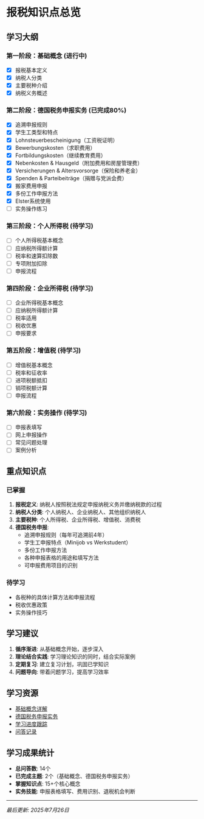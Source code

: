# 报税知识点总览

## 学习大纲

### 第一阶段：基础概念 (进行中)
- [x] 报税基本定义
- [x] 纳税人分类
- [x] 主要税种介绍
- [x] 纳税义务概述

### 第二阶段：德国税务申报实务 (已完成80%)
- [x] 追溯申报规则
- [x] 学生工类型和特点
- [x] Lohnsteuerbescheinigung（工资税证明）
- [x] Bewerbungskosten（求职费用）
- [x] Fortbildungskosten（继续教育费用）
- [x] Nebenkosten & Hausgeld（附加费用和房屋管理费）
- [x] Versicherungen & Altersvorsorge（保险和养老金）
- [x] Spenden & Parteibeiträge（捐赠与党派会费）
- [x] 搬家费用申报
- [x] 多份工作申报方法
- [x] Elster系统使用
- [ ] 实务操作练习

### 第三阶段：个人所得税 (待学习)
- [ ] 个人所得税基本概念
- [ ] 应纳税所得额计算
- [ ] 税率和速算扣除数
- [ ] 专项附加扣除
- [ ] 申报流程

### 第四阶段：企业所得税 (待学习)
- [ ] 企业所得税基本概念
- [ ] 应纳税所得额计算
- [ ] 税率适用
- [ ] 税收优惠
- [ ] 申报要求

### 第五阶段：增值税 (待学习)
- [ ] 增值税基本概念
- [ ] 税率和征收率
- [ ] 进项税额抵扣
- [ ] 销项税额计算
- [ ] 申报流程

### 第六阶段：实务操作 (待学习)
- [ ] 申报表填写
- [ ] 网上申报操作
- [ ] 常见问题处理
- [ ] 案例分析

## 重点知识点

### 已掌握
1. **报税定义**: 纳税人按照税法规定申报纳税义务并缴纳税款的过程
2. **纳税人分类**: 个人纳税人、企业纳税人、其他组织纳税人
3. **主要税种**: 个人所得税、企业所得税、增值税、消费税
4. **德国税务申报**: 
   - 追溯申报规则（每年可追溯前4年）
   - 学生工申报特点（Minijob vs Werkstudent）
   - 多份工作申报方法
   - 各种申报表格的用途和填写方法
   - 可申报费用项目的识别

### 待学习
- 各税种的具体计算方法和申报流程
- 税收优惠政策
- 实务操作技巧

## 学习建议
1. **循序渐进**: 从基础概念开始，逐步深入
2. **理论结合实践**: 学习理论知识的同时，结合实际案例
3. **定期复习**: 建立复习计划，巩固已学知识
4. **问题导向**: 带着问题学习，提高学习效率

## 学习资源
- [基础概念详解](./topics/01_基础概念.md)
- [德国税务申报实务](./topics/03_德国税务申报实务.md)
- [学习进度跟踪](../learning_records/progress/学习进度总览.md)
- [问答记录](../learning_records/qa_logs/问答记录.md)

## 学习成果统计
- **总问答数**: 14个
- **已完成主题**: 2个（基础概念、德国税务申报实务）
- **掌握知识点**: 15+个核心概念
- **实务技能**: 申报表格填写、费用识别、退税机会判断

---
*最后更新: 2025年7月26日* 